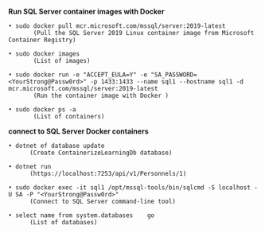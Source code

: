 **Run SQL Server container images with Docker**

    • sudo docker pull mcr.microsoft.com/mssql/server:2019-latest
           (Pull the SQL Server 2019 Linux container image from Microsoft Container Registry)
           
    • sudo docker images
           (List of images)
      
    • sudo docker run -e "ACCEPT_EULA=Y" -e "SA_PASSWORD=<YourStrong@Passw0rd>" -p 1433:1433 --name sql1 --hostname sql1 -d mcr.microsoft.com/mssql/server:2019-latest
           (Run the container image with Docker )
      
    • sudo docker ps -a
           (List of containers)

**connect to SQL Server Docker containers**

    • dotnet ef database update 
          (Create ContainerizeLearningDb database)

    • dotnet run
          (https://localhost:7253/api/v1/Personnels/1)

    • sudo docker exec -it sql1 /opt/mssql-tools/bin/sqlcmd -S localhost -U SA -P "<YourStrong@Passw0rd>"
          (Connect to SQL Server command-line tool)

    • select name from system.databases    go
          (List of databases)
